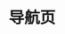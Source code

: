 ---
home: true
title: 导航页
heroText: false
tagline: false
starter:
  - title: "客户端"
    desc: "从下面的列表中选择合适你的 SDK 构建即时通讯应用，点击“快速开始”按钮将引导你在 30 分钟内实现即时通讯消息收发。"
    platform:
      - icon: /sdk/android.svg
        link: /document/android/quickstart.html
        text: Android
        desc: "学习使用 Android SDK 构建即时通讯的 Android 应用程序。"
      - icon: /sdk/iOS.svg
        link: /document/ios/quickstart.html
        text: iOS 
        desc: "学习使用 iOS SDK 构建即时通讯的 iOS 应用程序。"
      - icon: /sdk/web.svg
        link: /document/web/quickstart.html
        text: Web
        desc: "学习使用 Web SDK 构建即时通讯的 Web 应用程序。"
      - icon: /sdk/applet.svg
        link: /document/applet/wechat.html
        text: 小程序
        desc: "学习使用小程序 SDK 构建即时通讯的小程序。"
      - icon: /sdk/harmonyos.svg
        link: /document/harmonyos/quickstart.html
        text: HarmonyOS 
        desc: "学习使用 HarmonyOS SDK 构建即时通讯的 HarmonyOS 应用程序。"
      - icon: /sdk/flutter.svg
        link: /document/flutter/quickstart.html
        text: Flutter
        desc: "学习使用 Flutter SDK 构建即时通讯的 跨平台 应用程序。"
      - icon: /sdk/react.svg
        link: /document/react-native/quickstart.html
        text: React Native
        desc: "学习使用 React-Native SDK 构建即时通讯的 跨平台 应用程序。"
      - icon: /sdk/unity.svg
        link: /document/unity/quickstart.html
        text: Unity
        desc: "学习使用 Unity SDK 构建即时通讯的 跨平台 应用程序。"
      - icon: /sdk/windows.svg
        link: /document/windows/quickstart.html
        text: Windows  
        desc: "学习使用 Windows SDK 构建即时通讯的 Windows 应用程序。"
  - title: "服务端 API"
    desc: "从下面的列表中选择合适你的 SDK 构建即时通讯应用，点击“快速开始”按钮将引导你在 30 分钟内实现即时通讯消息收发。"
    platform:
      - icon: /sdk/rest.svg
        link: /document/server-side/overview.html
        text: REST
        desc: "学习使用 Restful API 构建即时通讯的应用服务。"
      - icon: ""
        link: ""
        text: ""
        desc: ""
      - icon: ""
        link: ""
        text: ""
        desc: ""
      - icon: ""
        link: ""
        text: ""
        desc: ""
projects:
  - title: 示例教程
    desc: "从下面的系列教程中进行选择，获取实现功能的分步指导。"
    contexts:
      - title: "如何使用 React JS 构建聊天应用"
        desc: "学习使用 JavaScript SDK 构建实时互动的Web 应用程序。"
      - title: "如何使用 React JS 构建聊天应用"
        desc: "学习使用 JavaScript SDK 构建实时互动的Web 应用程序。"
      - title: ""
        desc: ""
  - title: 解决方案
    desc: "从下面的系列教程中进行选择，获取实现功能的分步指导。"
    contexts:
      - title: "AIGC 解决方案"
        desc: "学习使用 JavaScript SDK 构建实时互动的Web 应用程序。"
      - title: "超级社区"
        desc: "学习使用 JavaScript SDK 构建实时互动的Web 应用程序。"
      - title: "AIGC 解决方案"
        desc: "学习使用 JavaScript SDK 构建实时互动的Web 应用程序。"
---